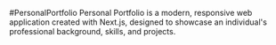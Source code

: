 #PersonalPortfolio
Personal Portfolio is a modern, responsive web application created with Next.js, designed to showcase an individual's professional background, skills, and projects. 
